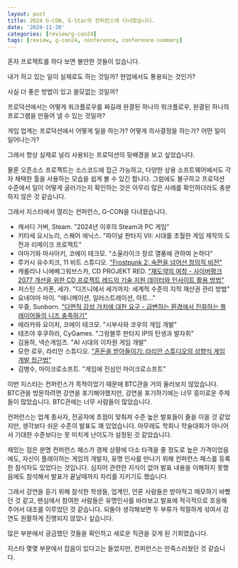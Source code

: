 ```yaml
---
layout: post
title: 2024 G-CON, G-Star의 컨퍼런스에 다녀왔습니다.
date: '2024-11-20'
categories: [review/g-con24]
tags: [review, g-con24, conference, conference-summary]
---
```


혼자 프로젝트를 하다 보면 불안한 것들이 있습니다.

내가 하고 있는 일이 실제로도 하는 것일까? 현업에서도 통용되는 것인가?

사실 더 좋은 방법이 있고 쓸모없는 것일까?

프로덕션에서는 어떻게 워크플로우를 짜길래 완결된 하나의 워크플로우, 완결된 하나의 프로그램을 만들어 낼 수 있는 것일까?

게임 업계는 프로덕션에서 어떻게 일을 하는가? 어떻게 의사결정을 하는가? 어떤 일이 일어나는가?

그래서 항상 실제로 널리 사용되는 프로덕션의 뒷배경을 보고 싶었습니다.

물론 오픈소스 프로젝트는 소스코드에 접근 가능하고, 다양한 상용 소프트웨어에서도 각자 채택한 툴을 사용하는 모습을 쉽게 볼 수 있긴 합니다. 그럼에도 불구하고 프로덕션 수준에서 일이 어떻게 굴러가는지 확인하는 것은 아무리 많은 사례를 확인하더라도 충분하지 않은 것 같습니다.

그래서 지스타에서 열리는 컨퍼런스, G-CON을 다녀왔습니다.

- 캐서디 거버, Steam. "2024년 이후의 Steam과 PC 게임"
- 키타세 요시노리, 스퀘어 에닉스. "파이널 판타지 VII: 시대를 초월한 게임 제작의 도전과 리메이크 프로젝트"
- 야마기와 마사아키, 코에이 테크모. "소울라이크 장르 열풍에 관하여 논하다"
- 루카시 유수치크, 11 비트 스튜디오. ["Frostpunk 2: 속편을 넘어선 창의적 비전"](/posts/2024-11-20-gcon24-11bit-fp2)
- 캐롤리나 니에베그워브스카, CD PROJEKT RED. ["재도약의 여정 - 사이버펑크 2077 개선을 위한 CD 프로젝트 레드의 기술 지원 데이터와 인사이트 활용 방법"](/posts/2024-11-20-gcon24-cdpr-cp77)
- 저스틴 스카폰, 세가. "디즈니에서 세가까지: 세계적 수준의 지적 재산권 관리 방법"
- 요네야마 마이. "애니메이션, 일러스트레이션, 아트..."
- 우중, Sunborn. ["다면적 감성 가치에 대한 요구 - 급변하는 환경에서 진화하는 플레이어들의 니즈 충족하기"](/posts/2024-11-20-gcon24-sunborn-girlsfrontline)
- 에라카와 요이치, 코에이 테크모. "시부사와 코우의 게임 개발"
- 테츠야 후쿠하라, CyGames. "그랑블루 판타지 IP의 탄생과 발자취"
- 김용하, 넥슨게임즈. "AI 시대의 이차원 게임 개발"
- 모한 로우, 라리안 스튜디오. ["혼돈을 받아들이기: 라리안 스튜디오의 상향식 게임 개발 접근법"](/posts/2024-11-20-gcon24-larian-bg3)
- 김병수, 마이크로소프트. "게임에 진심인 마이크로소프트"

이번 지스타는 컨퍼런스가 목적이었기 때문에 BTC관을 거의 둘러보지 않았습니다. BTC관을 방문하려면 강연을 포기해야했지만, 강연을 포기하기에는 너무 흥미로운 주제들이 많았습니다. BTC관에는 너무 사람들이 많았습니다.

컨퍼런스는 업계 종사자, 전공자에 초점이 맞춰져 수준 높은 발표들이 줄을 이을 것 같았지만, 생각보다 쉬운 수준의 발표도 꽤 있었습니다. 아무래도 학회나 학술대회가 아니어서 기대한 수준보다는 못 미치게 난이도가 설정된 것 같았습니다.

재밌는 점은 분명 컨퍼런스 패스가 경제 상황에 다소 타격을 줄 정도로 높은 가격이었음에도, 자신이 플레이하는 게임의 개발자, 유명 인사를 만나기 위해 컨퍼런스 패스를 등록한 참석자도 있었다는 것입니다. 심지어 관련한 지식이 없어 발표 내용을 이해하지 못했음에도 참석해서 발표가 끝날때까지 자리를 지키기도 했습니다.

그래서 강연을 듣기 위해 참석한 학생들, 업계인, 언론 사람들은 받아적고 메모하기 바빴던 것 같고, 팬심에서 참여한 사람들은 유명인사를 바라보고 발표에 적극적으로 호응해주어서 대조를 이루었던 것 같습니다. 되돌아 생각해보면 두 부류가 적절하게 섞여서 강연도 원활하게 진행되지 않았나 싶습니다.

많은 부분에서 궁금했던 것들을 확인하고 새로운 직관을 갖게 된 기회였습니다.

지스타 몇몇 부문에서 잡음이 있다고는 들었지만, 컨퍼런스는 만족스러웠던 것 같습니다.
